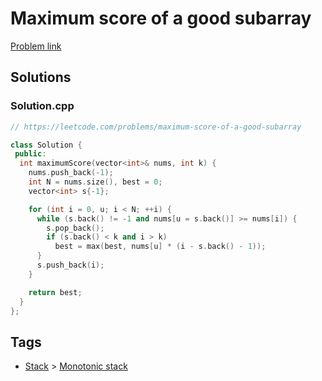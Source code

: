 # Maximum score of a good subarray

[Problem link](https://leetcode.com/problems/maximum-score-of-a-good-subarray)

## Solutions


### Solution.cpp
```cpp
// https://leetcode.com/problems/maximum-score-of-a-good-subarray

class Solution {
 public:
  int maximumScore(vector<int>& nums, int k) {
    nums.push_back(-1);
    int N = nums.size(), best = 0;
    vector<int> s{-1};

    for (int i = 0, u; i < N; ++i) {
      while (s.back() != -1 and nums[u = s.back()] >= nums[i]) {
        s.pop_back();
        if (s.back() < k and i > k)
          best = max(best, nums[u] * (i - s.back() - 1));
      }
      s.push_back(i);
    }

    return best;
  }
};
```
## Tags

* [Stack](/Collections/stack.md#stack) > [Monotonic stack](/Collections/stack.md#monotonic-stack)
